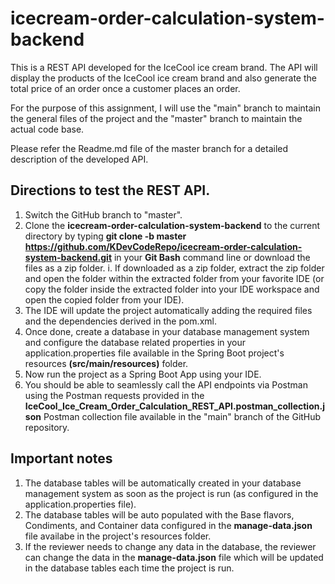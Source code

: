 # icecream-order-calculation-system-backend
This is a REST API developed for the IceCool ice cream brand. The API will display the products of the IceCool ice cream brand and also generate the total price of an order once a customer places an order. 

For the purpose of this assignment, I will use the "main" branch to maintain the general files of the project and the "master" branch to maintain the actual code base. 

Please refer the Readme.md file of the master branch for a detailed description of the developed API. 

## Directions to test the REST API.

  1. Switch the GitHub branch to "master".
  2. Clone the **icecream-order-calculation-system-backend** to the current directory by typing **git clone -b master https://github.com/KDevCodeRepo/icecream-order-calculation-system-backend.git** in your **Git Bash** command line or download the files as a zip folder. 
        i. If downloaded as a zip folder, extract the zip folder and open the folder within the extracted folder from your favorite IDE (or copy the folder inside the extracted folder into your IDE workspace and open the copied folder from your IDE).  
  3. The IDE will update the project automatically adding the required files and the dependencies derived in the pom.xml. 
  4. Once done, create a database in your database management system and configure the database related properties in your application.properties file available in the Spring Boot project's resources **(src/main/resources)** folder. 
  5. Now run the project as a Spring Boot App using your IDE.
  6. You should be able to seamlessly call the API endpoints via Postman using the Postman requests provided in the **IceCool_Ice_Cream_Order_Calculation_REST_API.postman_collection.json** Postman collection file available in the "main" branch of the GitHub repository. 

## Important notes

  1. The database tables will be automatically created in your database management system as soon as the project is run (as configured in the application.properties file). 
  2. The database tables will be auto populated with the Base flavors, Condiments, and Container data configured in the **manage-data.json** file availabe in the project's resources folder. 
  3. If the reviewer needs to change any data in the database, the reviewer can change the data in the **manage-data.json** file which will be updated in the database tables each time the project is run. 
